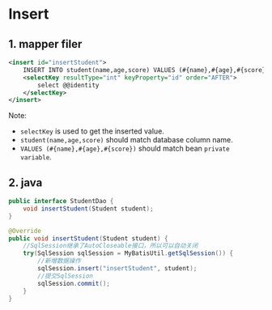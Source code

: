 # Insert

## 1. mapper filer

```xml
<insert id="insertStudent">
    INSERT INTO student(name,age,score) VALUES (#{name},#{age},#{score})
    <selectKey resultType="int" keyProperty="id" order="AFTER">
        select @@identity
    </selectKey>
</insert>
```

Note:

-   `selectKey` is used to get the inserted value.
-   `student(name,age,score)` should match database column name.
-   `VALUES (#{name},#{age},#{score})` should match bean `private variable`.

## 2. java

```java (DAO)
public interface StudentDao {
    void insertStudent(Student student);
}
```

```java (DaoImpl)
@Override
public void insertStudent(Student student) {
    //SqlSession继承了AutoCloseable接口，所以可以自动关闭
    try(SqlSession sqlSession = MyBatisUtil.getSqlSession()) {
        //新增数据操作
        sqlSession.insert("insertStudent", student);
        //提交SqlSession
        sqlSession.commit();
    }
}
```
